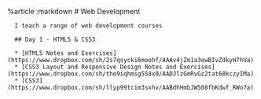 %article
    :markdown
      # Web Development
  
      I teach a range of web development courses
  
      ## Day 1 - HTML5 & CSS3
  
      * [HTML5 Notes and Exercises](https://www.dropbox.com/sh/2s7qsycki6moohf/AAAv4jZm1a3ewBIvZdkyH7hUa)
      * [CSS3 Layout and Responsive Design Notes and Exercises](https://www.dropbox.com/sh/the9iqhmsg558x0/AADJlzGmRvGz2tat68kczyIMa)
      * [CSS3](https://www.dropbox.com/sh/llyp99tcim3sxhv/AABdhHmbJW508fbKdwf_RWo7a)
  